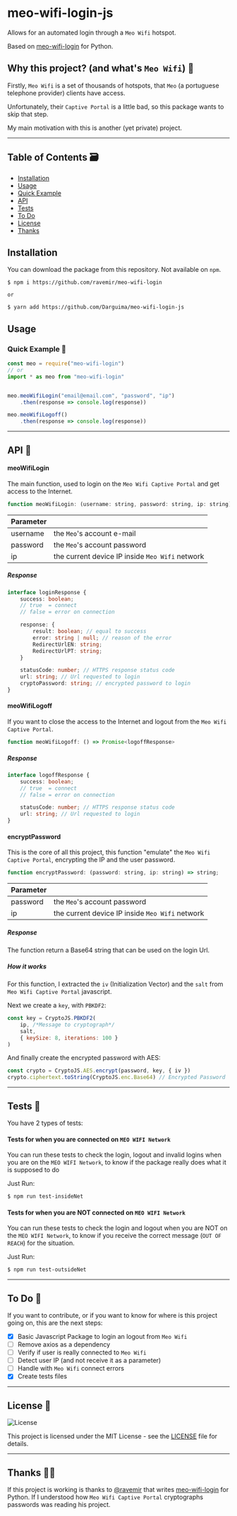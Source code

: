 # meo-wifi-login-js

Allows for an automated login through a `Meo Wifi` hotspot.

Based on [meo-wifi-login](https://github.com/ravemir/meo-wifi-login) for Python.


## Why this project? (and what's `Meo Wifi`) 🤔

Firstly, `Meo Wifi` is a set of thousands of hotspots, that `Meo` (a portuguese telephone provider) clients have access.

Unfortunately, their `Captive Portal` is a little bad, so this package wants to skip that step.

My main motivation with this is another (yet private) project.

---

## Table of Contents 🗃️

- [Installation](#installation)
- [Usage](#usage)
- [Quick Example](#quick-example-)
- [API](#api-)
- [Tests](#tests-)
- [To Do](#to-do-)
- [License](#license-)
- [Thanks](#thanks-)

## Installation

You can download the package from this repository. Not available on `npm`.

``` console
$ npm i https://github.com/ravemir/meo-wifi-login

or

$ yarn add https://github.com/Darguima/meo-wifi-login-js
```

## Usage

### Quick Example 🚀

``` javascript
const meo = require("meo-wifi-login")
// or
import * as meo from "meo-wifi-login"


meo.meoWifiLogin("email@email.com", "password", "ip")
	.then(response => console.log(response))

meo.meoWifiLogoff()
	.then(response => console.log(response))
```

---

## API 📖

#### meoWifiLogin

The main function, used to login on the `Meo Wifi Captive Portal` and get access to the Internet.


```javascript
function meoWifiLogin: (username: string, password: string, ip: string) => Promise<loginResponse>;
```

|Parameter|                                                |
|---------|------------------------------------------------|
|username | the `Meo`'s account e-mail                     |
|password | the `Meo`'s account password                   |
|ip       | the current device IP inside `Meo Wifi` network|

##### Response

```typescript
interface loginResponse {
	success: boolean;
	// true  = connect
	// false = error on connection

	response: {
		result: boolean; // equal to success
		error: string | null; // reason of the error
		RedirectUrlEN: string;
		RedirectUrlPT: string;
	}

	statusCode: number; // HTTPS response status code
	url: string; // Url requested to login
	cryptoPassword: string; // encrypted password to login
}
```

#### meoWifiLogoff

If you want to close the access to the Internet and logout from the `Meo Wifi Captive Portal`.


```javascript
function meoWifiLogoff: () => Promise<logoffResponse>
```

##### Response

```typescript
interface logoffResponse {
	success: boolean;
	// true  = connect
	// false = error on connection

	statusCode: number; // HTTPS response status code
	url: string; // Url requested to login
}
```

#### encryptPassword

This is the core of all this project, this function "emulate" the `Meo Wifi Captive Portal`, encrypting the IP and the user password.

```javascript
function encryptPassword: (password: string, ip: string) => string;
```

|Parameter|                                                |
|---------|------------------------------------------------|
|password | the `Meo`'s account password                   |
|ip       | the current device IP inside `Meo Wifi` network|

##### Response

The function return a Base64 string that can be used on the login Url.

##### How it works

For this function, I extracted the `iv` (Initialization Vector) and the `salt` from `Meo Wifi Captive Portal` javascript.

Next we create a `key`, with `PBKDF2`:

```javascript
const key = CryptoJS.PBKDF2(
	ip, /*Message to cryptograph*/
	salt,
	{ keySize: 8, iterations: 100 }
)
```

And finally create the encrypted password with AES:

```javascript
const crypto = CryptoJS.AES.encrypt(password, key, { iv })
crypto.ciphertext.toString(CryptoJS.enc.Base64) // Encrypted Password
```

---

## Tests 🧪

You have 2 types of tests:

#### Tests for when you are connected on `MEO WIFI Network`

You can run these tests to check the login, logout and invalid logins when you are on the `MEO WIFI Network`, to know if the package really does what it is supposed to do

Just Run:

```bash
$ npm run test-insideNet
```

#### Tests for when you are NOT connected on `MEO WIFI Network`

You can run these tests to check the login and logout when you are NOT on the `MEO WIFI Network`, to know if you receive the correct message (`OUT OF REACH`) for the situation.

Just Run:

```bash
$ npm run test-outsideNet
```

---

## To Do 📝

If you want to contribute, or if you want to know for where is this project going on, this are the next steps:

- [x] Basic Javascript Package to login an logout from `Meo Wifi`
- [ ] Remove axios as a dependency
- [ ] Verify if user is really connected to `Meo Wifi`
- [ ] Detect user IP (and not receive it as a parameter)
- [ ] Handle with `Meo Wifi` connect errors
- [x] Create tests files

---

## License 📝

<img alt="License" src="https://img.shields.io/badge/license-MIT-%2304D361">

This project is licensed under the MIT License - see the [LICENSE](LICENSE) file for details.

---

## Thanks 🙏🙏

If this project is working is thanks to [@ravemir](https://github.com/ravemir) that writes [meo-wifi-login](https://github.com/ravemir/meo-wifi-login) for Python. If I understood how `Meo Wifi Captive Portal` cryptographs passwords was reading his project.
